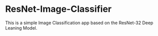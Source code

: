 # ResNet-Image-Classifier
This is a simple Image Classification app based on the ResNet-32 Deep Leaning Model.
